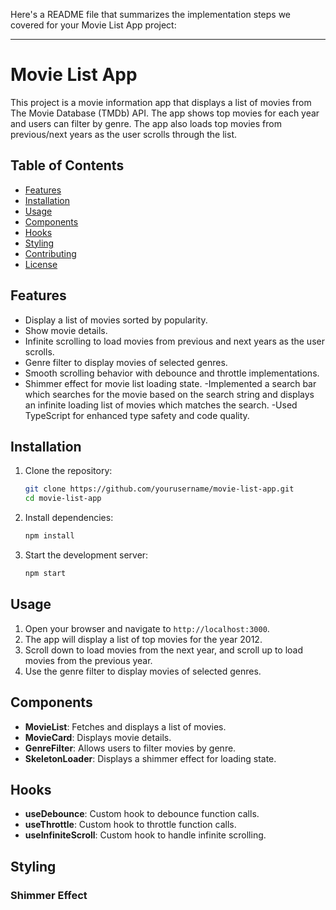 Here's a README file that summarizes the implementation steps we covered for your Movie List App project:

---

# Movie List App

This project is a movie information app that displays a list of movies from The Movie Database (TMDb) API. The app shows top movies for each year and users can filter by genre. The app also loads top movies from previous/next years as the user scrolls through the list.

## Table of Contents

- [Features](#features)
- [Installation](#installation)
- [Usage](#usage)
- [Components](#components)
- [Hooks](#hooks)
- [Styling](#styling)
- [Contributing](#contributing)
- [License](#license)

## Features

- Display a list of movies sorted by popularity.
- Show movie details.
- Infinite scrolling to load movies from previous and next years as the user scrolls.
- Genre filter to display movies of selected genres.
- Smooth scrolling behavior with debounce and throttle implementations.
- Shimmer effect for movie list loading state.
-Implemented a search bar which searches for the movie based on the search string
  and displays an infinite loading list of movies which matches the search.
-Used TypeScript for enhanced type safety and code quality.

## Installation

1. Clone the repository:

   ```bash
   git clone https://github.com/yourusername/movie-list-app.git
   cd movie-list-app
   ```

2. Install dependencies:

   ```bash
   npm install
   ```

3. Start the development server:
   ```bash
   npm start
   ```

## Usage

1. Open your browser and navigate to `http://localhost:3000`.
2. The app will display a list of top movies for the year 2012.
3. Scroll down to load movies from the next year, and scroll up to load movies from the previous year.
4. Use the genre filter to display movies of selected genres.

## Components

- **MovieList**: Fetches and displays a list of movies.
- **MovieCard**: Displays movie details.
- **GenreFilter**: Allows users to filter movies by genre.
- **SkeletonLoader**: Displays a shimmer effect for loading state.

## Hooks

- **useDebounce**: Custom hook to debounce function calls.
- **useThrottle**: Custom hook to throttle function calls.
- **useInfiniteScroll**: Custom hook to handle infinite scrolling.

## Styling

### Shimmer Effect
